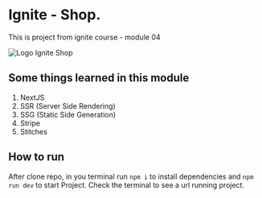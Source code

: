 # Ignite - Shop. 

This is project from ignite course - module 04

![Logo Ignite Shop](https://github.com/jhorranisbr/rs-ig-04-ignite-shop/blob/main/src/assets/logo.svg)


## Some things learned in this module

1. NextJS
3. SSR (Server Side Rendering)
4. SSG (Static Side Generation)
5. Stripe
6. Stitches

## How to run

After clone repo, in you terminal run `npm i` to install dependencies and `npm run dev` to start Project.
Check the terminal to see a url running project.
